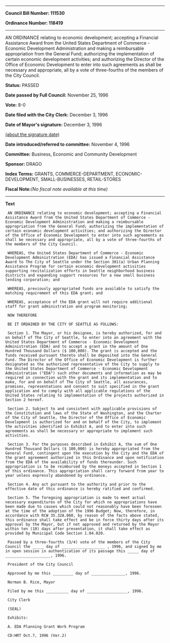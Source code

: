 

********

**Council Bill Number: 111530**
   
**Ordinance Number: 118419**
********

 AN ORDINANCE relating to economic development; accepting a Financial Assistance Award from the United States Department of Commerce - Economic Development Administration and making a reimbursable appropriation from the General Fund; authorizing the implementation of certain economic development activities; and authorizing the Director of the Office of Economic Development to enter into such agreements as shall be necessary and appropriate, all by a vote of three-fourths of the members of the City Council.

**Status:** PASSED
   
**Date passed by Full Council:** November 25, 1996
   
**Vote:** 8-0
   
**Date filed with the City Clerk:** December 3, 1996
   
**Date of Mayor's signature:** December 3, 1996
   
[(about the signature date)](/~public/approvaldate.htm)
   
   
   
**Date introduced/referred to committee:** November 4, 1996
   
**Committee:** Business, Economic and Community Development
   
**Sponsor:** DRAGO
   
   
**Index Terms:** GRANTS, COMMERCE-DEPARTMENT, ECONOMIC-DEVELOPMENT, SMALL-BUSINESSES, RETAIL-STORES

**Fiscal Note:**_(No fiscal note available at this time)_

********

**Text**
   
```
 AN ORDINANCE relating to economic development; accepting a Financial Assistance Award from the United States Department of Commerce - Economic Development Administration and making a reimbursable appropriation from the General Fund; authorizing the implementation of certain economic development activities; and authorizing the Director of the Office of Economic Development to enter into such agreements as shall be necessary and appropriate, all by a vote of three-fourths of the members of the City Council.

 WHEREAS, the United States Department of Commerce - Economic Development Administration (EDA) has issued a Financial Assistance Award to The City of Seattle under the Section 301(a) Urban Planning Assistance Program for certain economic development activities supporting revitalization efforts in Seattle neighborhood business districts and expanding support resources for a new small business lending corporation; and

 WHEREAS, previously appropriated funds are available to satisfy the matching requirement of this EDA grant; and

 WHEREAS, acceptance of the EDA grant will not require additional staff for grant administration and program monitoring;

 NOW THEREFORE

 BE IT ORDAINED BY THE CITY OF SEATTLE AS FOLLOWS:

 Section 1. The Mayor, or his designee, is hereby authorized, for and on behalf of The City of Seattle, to enter into an agreement with the United States Department of Commerce - Economic Development Administration (EDA) and to accept a grant in the amount of One Hundred Thousand Dollars ($ 100,000). The grant is accepted and the funds received pursuant thereto shall be deposited into the General Fund. The Director of the Office of Economic Development is further designated as the authorized representative of the City to supply to the United States Department of Commerce - Economic Development Administration ("EDA") such other documents and information as may be required in connection with the grant and its implementation and to make, for and on behalf of The City of Seattle, all assurances, promises, representations and consent to suit specified in the grant application and to comply with all applicable regulations of the United States relating to implementation of the projects authorized in Section 2 hereof.

 Section 2. Subject to and consistent with applicable provisions of the Constitution and laws of the State of Washington, and the Charter of the City of Seattle, the Director of the Office of Economic Development is authorized for and on behalf of the City, to implement the activities identified in Exhibit A, and to enter into such agreements as shall be necessary or appropriate to implement such activities.

 Section 3. For the purposes described in Exhibit A, the sum of One Hundred Thousand Dollars ($ 100,000) is hereby appropriated from the General Fund, contingent upon the execution by the City and the EDA of the grant agreement authorized in this Ordinance and upon notification from the EDA of the availability of funds thereunder. Such appropriation is to be reimbursed by the moneys accepted in Section 1 of this ordinance. This appropriation shall carry forward from year to year unless expressly abandoned by ordinance.

 Section 4. Any act pursuant to the authority and prior to the effective date of this ordinance is hereby ratified and confirmed.

 Section 5. The foregoing appropriation is made to meet actual necessary expenditures of the City for which no appropriations have been made due to causes which could not reasonably have been foreseen at the time of the adoption of the 1996 Budget; Now, therefore, in accordance with RCW 35.32A.060, by reason of the facts above stated, this ordinance shall take effect and be in force thirty days after its approval by the Mayor, but if not approved and returned by the Mayor within ten (10) days after presentation, it shall take effect as provided by Municipal Code Section 1.04.020.

 Passed by a three-fourths (3/4) vote of the members of the City Council the _____ day of ___________________ , 1996, and signed by me in open session in authentication of its passage this _____ day of ____________________, 1996.

 President of the City Council

 Approved by me this _________ day of _______________, 1996.

 Norman B. Rice, Mayor

 Filed by me this __________ day of __________________, 1996.

 City Clerk

 (SEAL)

 Exhibits:

 A. EDA Planning Grant Work Program

 CD:HRT Oct.7, 1996 (Ver.2)

```
